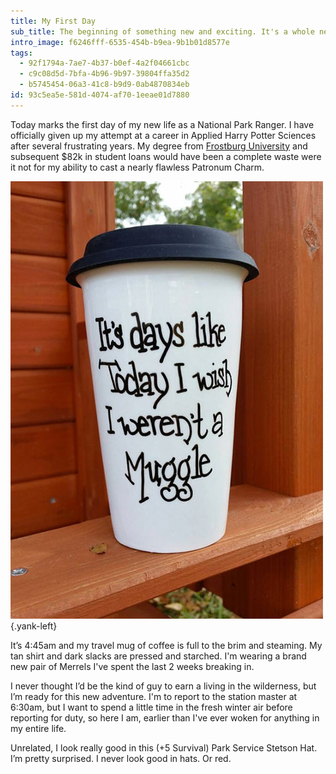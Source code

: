 ```yaml
---
title: My First Day
sub_title: The beginning of something new and exciting. It's a whole new world.
intro_image: f6246fff-6535-454b-b9ea-9b1b01d8577e
tags:
  - 92f1794a-7ae7-4b37-b0ef-4a2f04661cbc
  - c9c08d5d-7bfa-4b96-9b97-39804ffa35d2
  - b5745454-06a3-41c8-b9d9-0ab4870834eb
id: 93c5ea5e-581d-4074-af70-1eeae01d7880
---
```

Today marks the first day of my new life as a National Park Ranger. I have officially given up my attempt at a career in Applied Harry Potter Sciences after several frustrating years. My degree from [Frostburg University](http://frostburg.edu) and subsequent $82k in student loans would have been a complete waste were it not for my ability to cast a nearly flawless Patronum Charm.

![To throw them off the scent](/assets/img/coffee-mug.jpg) {.yank-left}

It’s 4:45am and my travel mug of coffee is full to the brim and steaming. My tan shirt and dark slacks are pressed and starched. I'm wearing a brand new pair of Merrels I've spent the last 2 weeks breaking in.

I never thought I’d be the kind of guy to earn a living in the wilderness, but I’m ready for this new adventure. I'm to report to the station master at 6:30am, but I want to spend a little time in the fresh winter air before reporting for duty, so here I am, earlier than I've ever woken for anything in my entire life.

Unrelated, I look really good in this (+5 Survival) Park Service Stetson Hat. I’m pretty surprised. I never look good in hats. Or red.
